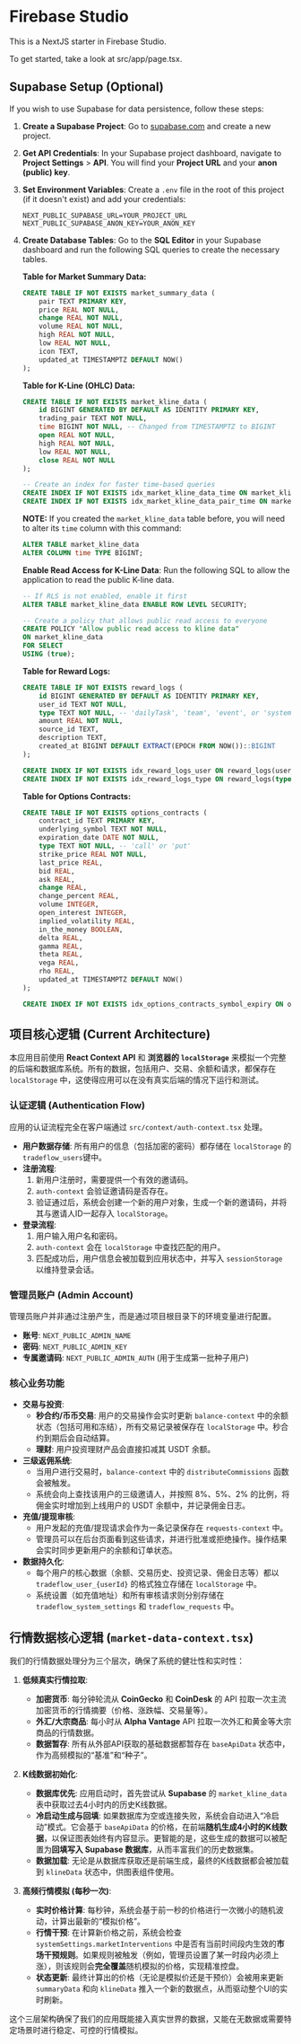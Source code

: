 # Firebase Studio

This is a NextJS starter in Firebase Studio.

To get started, take a look at src/app/page.tsx.

## Supabase Setup (Optional)

If you wish to use Supabase for data persistence, follow these steps:

1.  **Create a Supabase Project**: Go to [supabase.com](https://supabase.com) and create a new project.

2.  **Get API Credentials**: In your Supabase project dashboard, navigate to **Project Settings** > **API**. You will find your **Project URL** and your **anon (public) key**.

3.  **Set Environment Variables**: Create a `.env` file in the root of this project (if it doesn't exist) and add your credentials:
    ```
    NEXT_PUBLIC_SUPABASE_URL=YOUR_PROJECT_URL
    NEXT_PUBLIC_SUPABASE_ANON_KEY=YOUR_ANON_KEY
    ```

4.  **Create Database Tables**: Go to the **SQL Editor** in your Supabase dashboard and run the following SQL queries to create the necessary tables.

    **Table for Market Summary Data:**
    ```sql
    CREATE TABLE IF NOT EXISTS market_summary_data (
        pair TEXT PRIMARY KEY,
        price REAL NOT NULL,
        change REAL NOT NULL,
        volume REAL NOT NULL,
        high REAL NOT NULL,
        low REAL NOT NULL,
        icon TEXT,
        updated_at TIMESTAMPTZ DEFAULT NOW()
    );
    ```

    **Table for K-Line (OHLC) Data:**
    ```sql
    CREATE TABLE IF NOT EXISTS market_kline_data (
        id BIGINT GENERATED BY DEFAULT AS IDENTITY PRIMARY KEY,
        trading_pair TEXT NOT NULL,
        time BIGINT NOT NULL, -- Changed from TIMESTAMPTZ to BIGINT
        open REAL NOT NULL,
        high REAL NOT NULL,
        low REAL NOT NULL,
        close REAL NOT NULL
    );

    -- Create an index for faster time-based queries
    CREATE INDEX IF NOT EXISTS idx_market_kline_data_time ON market_kline_data(time DESC);
    CREATE INDEX IF NOT EXISTS idx_market_kline_data_pair_time ON market_kline_data(trading_pair, time DESC);
    ```

    **NOTE:** If you created the `market_kline_data` table before, you will need to alter its `time` column with this command:
    ```sql
    ALTER TABLE market_kline_data
    ALTER COLUMN time TYPE BIGINT;
    ```
    
    **Enable Read Access for K-Line Data**: Run the following SQL to allow the application to read the public K-line data.
    ```sql
    -- If RLS is not enabled, enable it first
    ALTER TABLE market_kline_data ENABLE ROW LEVEL SECURITY;

    -- Create a policy that allows public read access to everyone
    CREATE POLICY "Allow public read access to kline data"
    ON market_kline_data
    FOR SELECT
    USING (true);
    ```
    
    **Table for Reward Logs:**
    ```sql
    CREATE TABLE IF NOT EXISTS reward_logs (
        id BIGINT GENERATED BY DEFAULT AS IDENTITY PRIMARY KEY,
        user_id TEXT NOT NULL,
        type TEXT NOT NULL, -- 'dailyTask', 'team', 'event', or 'system'
        amount REAL NOT NULL,
        source_id TEXT,
        description TEXT,
        created_at BIGINT DEFAULT EXTRACT(EPOCH FROM NOW())::BIGINT
    );

    CREATE INDEX IF NOT EXISTS idx_reward_logs_user ON reward_logs(user_id);
    CREATE INDEX IF NOT EXISTS idx_reward_logs_type ON reward_logs(type);
    ```

     **Table for Options Contracts:**
    ```sql
    CREATE TABLE IF NOT EXISTS options_contracts (
        contract_id TEXT PRIMARY KEY,
        underlying_symbol TEXT NOT NULL,
        expiration_date DATE NOT NULL,
        type TEXT NOT NULL, -- 'call' or 'put'
        strike_price REAL NOT NULL,
        last_price REAL,
        bid REAL,
        ask REAL,
        change REAL,
        change_percent REAL,
        volume INTEGER,
        open_interest INTEGER,
        implied_volatility REAL,
        in_the_money BOOLEAN,
        delta REAL,
        gamma REAL,
        theta REAL,
        vega REAL,
        rho REAL,
        updated_at TIMESTAMPTZ DEFAULT NOW()
    );

    CREATE INDEX IF NOT EXISTS idx_options_contracts_symbol_expiry ON options_contracts(underlying_symbol, expiration_date);
    ```

## 项目核心逻辑 (Current Architecture)

本应用目前使用 **React Context API** 和 **浏览器的 `localStorage`** 来模拟一个完整的后端和数据库系统。所有的数据，包括用户、交易、余额和请求，都保存在 `localStorage` 中，这使得应用可以在没有真实后端的情况下运行和测试。

### 认证逻辑 (Authentication Flow)

应用的认证流程完全在客户端通过 `src/context/auth-context.tsx` 处理。

*   **用户数据存储**: 所有用户的信息（包括加密的密码）都存储在 `localStorage` 的 `tradeflow_users`键中。
*   **注册流程**:
    1.  新用户注册时，需要提供一个有效的邀请码。
    2.  `auth-context` 会验证邀请码是否存在。
    3.  验证通过后，系统会创建一个新的用户对象，生成一个新的邀请码，并将其与邀请人ID一起存入 `localStorage`。
*   **登录流程**:
    1.  用户输入用户名和密码。
    2.  `auth-context` 会在 `localStorage` 中查找匹配的用户。
    3.  匹配成功后，用户信息会被加载到应用状态中，并写入 `sessionStorage` 以维持登录会话。

### 管理员账户 (Admin Account)

管理员账户并非通过注册产生，而是通过项目根目录下的环境变量进行配置。

*   **账号**: `NEXT_PUBLIC_ADMIN_NAME`
*   **密码**: `NEXT_PUBLIC_ADMIN_KEY`
*   **专属邀请码**: `NEXT_PUBLIC_ADMIN_AUTH` (用于生成第一批种子用户)

### 核心业务功能

*   **交易与投资**:
    *   **秒合约/币币交易**: 用户的交易操作会实时更新 `balance-context` 中的余额状态（包括可用和冻结），所有交易记录被保存在 `localStorage` 中。秒合约到期后会自动结算。
    *   **理财**: 用户投资理财产品会直接扣减其 USDT 余额。
*   **三级返佣系统**:
    *   当用户进行交易时，`balance-context` 中的 `distributeCommissions` 函数会被触发。
    *   系统会向上查找该用户的三级邀请人，并按照 8%、5%、2% 的比例，将佣金实时增加到上线用户的 USDT 余额中，并记录佣金日志。
*   **充值/提现审核**:
    *   用户发起的充值/提现请求会作为一条记录保存在 `requests-context` 中。
    *   管理员可以在后台页面看到这些请求，并进行批准或拒绝操作。操作结果会实时同步更新用户的余额和订单状态。
*   **数据持久化**:
    *   每个用户的核心数据（余额、交易历史、投资记录、佣金日志等）都以 `tradeflow_user_{userId}` 的格式独立存储在 `localStorage` 中。
    *   系统设置（如充值地址）和所有审核请求则分别存储在 `tradeflow_system_settings` 和 `tradeflow_requests` 中。

## 行情数据核心逻辑 (`market-data-context.tsx`)

我们的行情数据处理分为三个层次，确保了系统的健壮性和实时性：

1.  **低频真实行情拉取**:
    *   **加密货币**: 每分钟轮流从 **CoinGecko** 和 **CoinDesk** 的 API 拉取一次主流加密货币的行情摘要（价格、涨跌幅、交易量等）。
    *   **外汇/大宗商品**: 每小时从 **Alpha Vantage** API 拉取一次外汇和黄金等大宗商品的行情数据。
    *   **数据暂存**: 所有从外部API获取的基础数据都暂存在 `baseApiData` 状态中，作为高频模拟的“基准”和“种子”。

2.  **K线数据初始化**:
    *   **数据库优先**: 应用启动时，首先尝试从 **Supabase** 的 `market_kline_data` 表中获取过去4小时内的历史K线数据。
    *   **冷启动生成与回填**: 如果数据库为空或连接失败，系统会自动进入“冷启动”模式。它会基于 `baseApiData` 的价格，在前端**随机生成4小时的K线数据**，以保证图表始终有内容显示。更智能的是，这些生成的数据可以被配置为**回填写入 Supabase 数据库**，从而丰富我们的历史数据集。
    *   **数据加载**: 无论是从数据库获取还是前端生成，最终的K线数据都会被加载到 `klineData` 状态中，供图表组件使用。

3.  **高频行情模拟 (每秒一次)**:
    *   **实时价格计算**: 每秒钟，系统会基于前一秒的价格进行一次微小的随机波动，计算出最新的“模拟价格”。
    *   **行情干预**: 在计算新价格之前，系统会检查 `systemSettings.marketInterventions` 中是否有当前时间段内生效的**市场干预规则**。如果规则被触发（例如，管理员设置了某一时段内必须上涨），则该规则会**完全覆盖**随机模拟的价格，实现精准控盘。
    *   **状态更新**: 最终计算出的价格（无论是模拟价还是干预价）会被用来更新 `summaryData` 和向 `klineData` 推入一个新的数据点，从而驱动整个UI的实时刷新。

这个三层架构确保了我们的应用既能接入真实世界的数据，又能在无数据或需要特定场景时进行稳定、可控的行情模拟。
